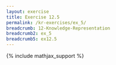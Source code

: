 ```yaml
---
layout: exercise
title: Exercise 12.5
permalink: /kr-exercises/ex_5/
breadcrumb: 12-Knowledge-Representation
breadcrumb2: ex_5
breadcrumb5: ex12.5
---
```


{% include mathjax_support %}

